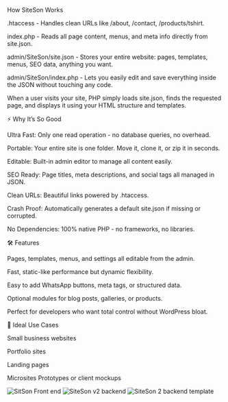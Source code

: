 How SiteSon Works

.htaccess - Handles clean URLs like /about, /contact, /products/tshirt.

index.php - Reads all page content, menus, and meta info directly from site.json.

admin/SiteSon/site.json - Stores your entire website: pages, templates, menus, SEO data, anything you want.

admin/SiteSon/index.php - Lets you easily edit and save everything inside the JSON without touching any code.

When a user visits your site, PHP simply loads site.json, finds the requested page, and displays it using your HTML structure and templates.

⚡ Why It’s So Good

Ultra Fast: Only one read operation - no database queries, no overhead.

Portable: Your entire site is one folder. Move it, clone it, or zip it in seconds.

Editable: Built-in admin editor to manage all content easily.

SEO Ready: Page titles, meta descriptions, and social tags all managed in JSON.

Clean URLs: Beautiful links powered by .htaccess.

Crash Proof: Automatically generates a default site.json if missing or corrupted.

No Dependencies: 100% native PHP - no frameworks, no libraries.

🛠️ Features

Pages, templates, menus, and settings all editable from the admin.

Fast, static-like performance but dynamic flexibility.

Easy to add WhatsApp buttons, meta tags, or structured data.

Optional modules for blog posts, galleries, or products.

Perfect for developers who want total control without WordPress bloat.

💼 Ideal Use Cases

Small business websites

Portfolio sites

Landing pages

Microsites
Prototypes or client mockups


![SitSon Front end](https://github.com/user-attachments/assets/828685ee-bfac-4a8a-8794-aec20945e223)
![SiteSon v2 backend](https://github.com/user-attachments/assets/b8b5d699-422b-4bfa-96e7-f2e5c8477d54)
![SiteSon 2 backend template](https://github.com/user-attachments/assets/c240f6e0-5826-469d-ae42-827ac67f95a1)


